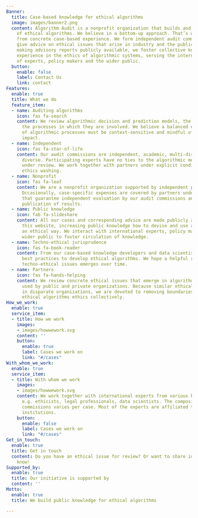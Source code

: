```yaml
---
Banner:
  title: Case-based knowledge for ethical algorithms
  image: images/banner2.png
  content: Algorithm Audit is a nonprofit organization that builds and shares knowledge
    of ethical algorithms. We believe in a bottom-up approach. That’s why we start
    from concrete case-based experience. We form independent audit commissions to
    give advice on ethical issues that arise in industry and the public sector. By
    making advisory reports publicly available, we foster collective knowledge and
    experience in the ethics of algorithmic systems, serving the international community
    of experts, policy makers and the wider public.
  button:
    enable: false
    label: Contact Us
    link: contact
Features:
  enable: true
  title: What we do
  feature_item:
  - name: Auditing algorithms
    icon: fas fa-search
    content: We review algorithmic decision and prediction models, the data used and
      the processes in which they are involved. We believe a balanced ethical judgment
      of algorithmic processes must be context-sensitive and mindful of its societal
      impact.
  - name: Independent
    icon: fas fa-star-of-life
    content: Our audit commissions are independent, academic, multi-disciplinary and
      diverse. Participating experts have no ties to the algorithmic methods or organizations
      under review. We work together with partners under explicit conditions to avoid
      ethics washing.
  - name: Nonprofit
    icon: fas fa-leaf
    content: We are a nonprofit organization supported by independent public funding.
      Occasionally, case-specific expenses are covered by partners under conditions
      that guarantee independent evaluation by our audit commissions and transparant
      publication of results.
  - name: Public knowledge
    icon: fab fa-slideshare
    content: All our cases and corresponding advice are made publicly available on
      this website, increasing public knowledge how to devise and use algorithms in
      an ethical way. We interact with international experts, policy makers and the
      wider public to foster circulation of knowledge.
  - name: Techno-ethical jurisprudence
    icon: fas fa-book-reader
    content: From our case-based knowledge developers and data scientists can distill
      best practices to develop ethical algorithms. We hope a helpful resource for
      techno-ethical issues emerges over time.
  - name: Partners
    icon: fas fa-hands-helping
    content: We review concrete ethical issues that emerge in algorithmic methods
      used by public and private organizations. Because similar ethical concerns arise
      in disparate organizations, we are devoted to removing boundaries to approach
      ethical algorithms ethics collectively.
How_we_work:
  enable: true
  service_item:
  - title: How we work
    images:
    - images/howwework.svg
    content: ''
    button:
      enable: true
      label: Cases we work on
      link: "#/cases"
With_whom_we_work:
  enable: true
  service_item:
  - title: With whom we work
    images:
    - images/howwework.svg
    content: We work together with international experts from various backgrounds,
      e.g. ethicists, legal professionals, data scientists. The composition of audit
      commissions varies per case. Most of the experts are affiliated to academic
      institutions.
    button:
      enable: false
      label: Cases we work on
      link: "#/cases"
Get_in_touch:
  enable: true
  title: Get in touch
  content: Do you have an ethical issue for review? Or want to share ideas? Let us
    know!
Supported_by:
  enable: true
  title: Our initiative is supported by
  content: ''
Motto:
  enable: true
  title: We build public knowledge for ethical algorithms

---
```

